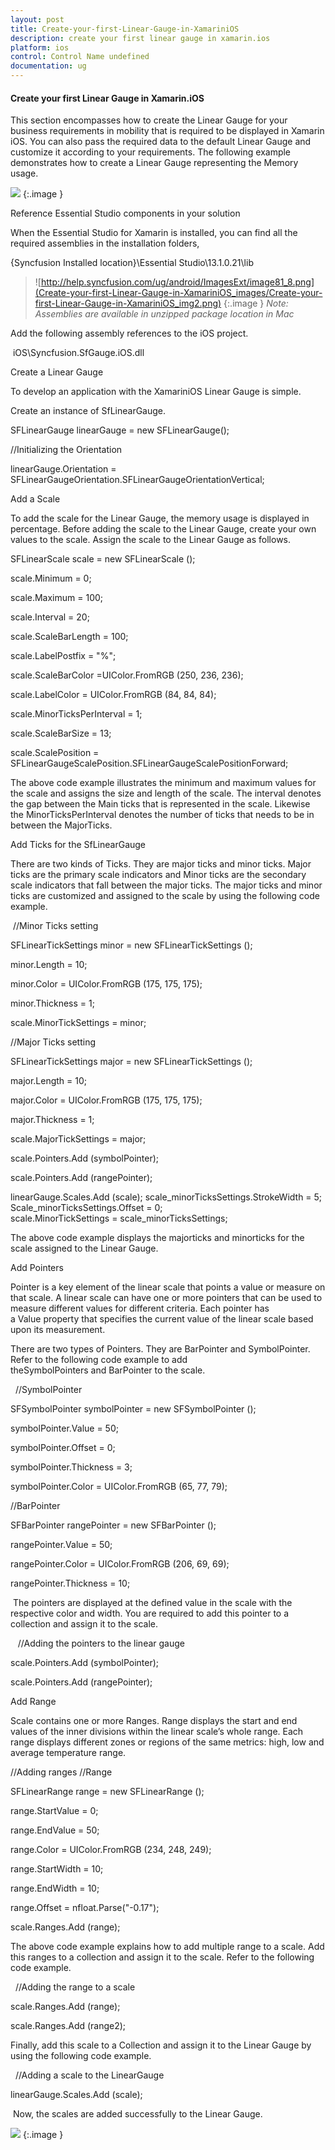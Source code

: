 ```yaml
---
layout: post
title: Create-your-first-Linear-Gauge-in-XamariniOS
description: create your first linear gauge in xamarin.ios
platform: ios
control: Control Name undefined
documentation: ug
---
```


#### Create your first Linear Gauge in Xamarin.iOS

This section encompasses how to create the Linear Gauge for your business requirements in mobility that is required to be displayed in Xamarin iOS. You can also pass the required data to the default Linear Gauge and customize it according to your requirements. The following example demonstrates how to create a Linear Gauge representing the Memory usage.

![](Create-your-first-Linear-Gauge-in-XamariniOS_images/Create-your-first-Linear-Gauge-in-XamariniOS_img1.png)
{:.image }




Reference Essential Studio components in your solution

When the Essential Studio for Xamarin is installed, you can find all the required assemblies in the installation folders,

{Syncfusion Installed location}\Essential Studio\13.1.0.21\lib

> ![http://help.syncfusion.com/ug/android/ImagesExt/image81_8.png](Create-your-first-Linear-Gauge-in-XamariniOS_images/Create-your-first-Linear-Gauge-in-XamariniOS_img2.png)
{:.image }
_Note: Assemblies are available in unzipped package location in Mac_

Add the following assembly references to the iOS project.

 iOS\Syncfusion.SfGauge.iOS.dll

Create a Linear Gauge

To develop an application with the XamariniOS Linear Gauge is simple. 

Create an instance of SfLinearGauge.

SFLinearGauge linearGauge = new SFLinearGauge();

//Initializing the Orientation

linearGauge.Orientation = SFLinearGaugeOrientation.SFLinearGaugeOrientationVertical;

Add a Scale

To add the scale for the Linear Gauge, the memory usage is displayed in percentage. Before adding the scale to the Linear Gauge, create your own values to the scale. Assign the scale to the Linear Gauge as follows.

SFLinearScale scale = new SFLinearScale ();

scale.Minimum = 0;

scale.Maximum = 100;

scale.Interval = 20;

scale.ScaleBarLength = 100;

scale.LabelPostfix = "%";

scale.ScaleBarColor =UIColor.FromRGB (250, 236, 236);

scale.LabelColor = UIColor.FromRGB (84, 84, 84); 

scale.MinorTicksPerInterval = 1;

scale.ScaleBarSize = 13;

scale.ScalePosition = SFLinearGaugeScalePosition.SFLinearGaugeScalePositionForward;

The above code example illustrates the minimum and maximum values for the scale and assigns the size and length of the scale. The interval denotes the gap between the Main ticks that is represented in the scale. Likewise the MinorTicksPerInterval denotes the number of ticks that needs to be in between the MajorTicks.

Add Ticks for the SfLinearGauge

There are two kinds of Ticks. They are major ticks and minor ticks. Major ticks are the primary scale indicators and Minor ticks are the secondary scale indicators that fall between the major ticks. The major ticks and minor ticks are customized and assigned to the scale by using the following code example.

 //Minor Ticks setting

SFLinearTickSettings minor = new SFLinearTickSettings ();

minor.Length = 10;

minor.Color = UIColor.FromRGB (175, 175, 175);

minor.Thickness = 1;

scale.MinorTickSettings = minor;

//Major Ticks setting

SFLinearTickSettings major = new SFLinearTickSettings ();

major.Length = 10;

major.Color = UIColor.FromRGB (175, 175, 175);

major.Thickness = 1;

scale.MajorTickSettings = major;

scale.Pointers.Add (symbolPointer);

scale.Pointers.Add (rangePointer);

linearGauge.Scales.Add (scale);
scale_minorTicksSettings.StrokeWidth = 5;
Scale_minorTicksSettings.Offset = 0;
scale.MinorTickSettings = scale_minorTicksSettings;

The above code example displays the majorticks and minorticks for the scale assigned to the Linear Gauge.

Add Pointers

Pointer is a key element of the linear scale that points a value or measure on that scale. A linear scale can have one or more pointers that can be used to measure different values for different criteria. Each pointer has a Value property that specifies the current value of the linear scale based upon its measurement.

There are two types of Pointers. They are BarPointer and SymbolPointer. Refer to the following code example to add theSymbolPointers and BarPointer to the scale.

  //SymbolPointer

SFSymbolPointer symbolPointer = new SFSymbolPointer ();

symbolPointer.Value = 50;

symbolPointer.Offset = 0;

symbolPointer.Thickness = 3;

symbolPointer.Color = UIColor.FromRGB (65, 77, 79);

//BarPointer

SFBarPointer rangePointer = new SFBarPointer ();

rangePointer.Value = 50;

rangePointer.Color = UIColor.FromRGB (206, 69, 69);

rangePointer.Thickness = 10;

 The pointers are displayed at the defined value in the scale with the respective color and width. You are required to add this pointer to a collection and assign it to the scale.

   //Adding the pointers to the linear gauge

scale.Pointers.Add (symbolPointer);

scale.Pointers.Add (rangePointer);

Add Range

Scale contains one or more Ranges. Range displays the start and end values of the inner divisions within the linear scale’s whole range. Each range displays different zones or regions of the same metrics: high, low and average temperature range.

//Adding ranges
//Range

SFLinearRange range = new SFLinearRange ();

range.StartValue = 0;

range.EndValue = 50;

range.Color = UIColor.FromRGB (234, 248, 249);

range.StartWidth = 10;

range.EndWidth = 10;

range.Offset = nfloat.Parse("-0.17");

scale.Ranges.Add (range);

The above code example explains how to add multiple range to a scale. Add this ranges to a collection and assign it to the scale. Refer to the following code example.

  //Adding the range to a scale

scale.Ranges.Add (range);

scale.Ranges.Add (range2);

Finally, add this scale to a Collection and assign it to the Linear Gauge by using the following code example.

  //Adding a scale to the LinearGauge

linearGauge.Scales.Add (scale);

 Now, the scales are added successfully to the Linear Gauge.

![](Create-your-first-Linear-Gauge-in-XamariniOS_images/Create-your-first-Linear-Gauge-in-XamariniOS_img3.png)
{:.image }




